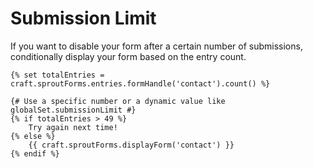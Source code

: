# Submission Limit

If you want to disable your form after a certain number of submissions, conditionally display your form based on the entry count.
  
``` twig
{% set totalEntries = craft.sproutForms.entries.formHandle('contact').count() %}

{# Use a specific number or a dynamic value like globalSet.submissionLimit #}
{% if totalEntries > 49 %}
    Try again next time!
{% else %}
    {{ craft.sproutForms.displayForm('contact') }}
{% endif %}
```
 